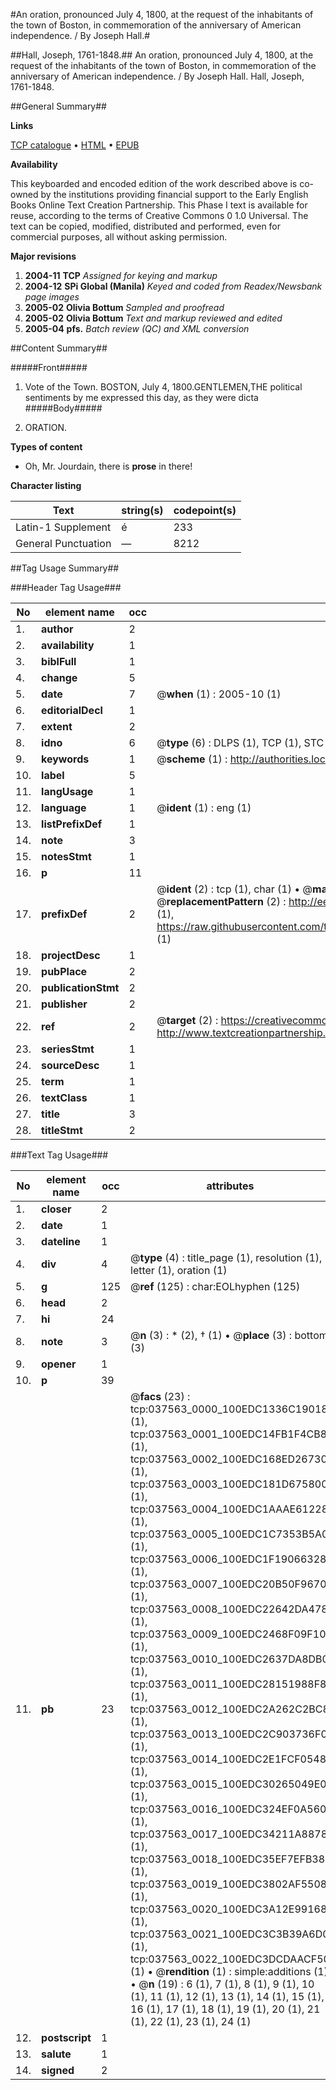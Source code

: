 #An oration, pronounced July 4, 1800, at the request of the inhabitants of the town of Boston, in commemoration of the anniversary of American independence. / By Joseph Hall.#

##Hall, Joseph, 1761-1848.##
An oration, pronounced July 4, 1800, at the request of the inhabitants of the town of Boston, in commemoration of the anniversary of American independence. / By Joseph Hall.
Hall, Joseph, 1761-1848.

##General Summary##

**Links**

[TCP catalogue](http://www.ota.ox.ac.uk/tcp/)  • 
[HTML](http://tei.it.ox.ac.uk/tcp/Texts-HTML/free/N28/N28179.html)  • 
[EPUB](http://tei.it.ox.ac.uk/tcp/Texts-EPUB/free/N28/N28179.epub)

**Availability**

This keyboarded and encoded edition of the
	       work described above is co-owned by the institutions
	       providing financial support to the Early English Books
	       Online Text Creation Partnership. This Phase I text is
	       available for reuse, according to the terms of Creative
	       Commons 0 1.0 Universal. The text can be copied,
	       modified, distributed and performed, even for
	       commercial purposes, all without asking permission.

**Major revisions**

1. __2004-11__ __TCP__ *Assigned for keying and markup*
1. __2004-12__ __SPi Global (Manila)__ *Keyed and coded from Readex/Newsbank page images*
1. __2005-02__ __Olivia Bottum__ *Sampled and proofread*
1. __2005-02__ __Olivia Bottum__ *Text and markup reviewed and edited*
1. __2005-04__ __pfs.__ *Batch review (QC) and XML conversion*

##Content Summary##

#####Front#####

1. Vote of the Town.
BOSTON,
July 4, 1800.GENTLEMEN,THE political sentiments by me expressed this day, as they were dicta
#####Body#####

1. ORATION.

**Types of content**

  * Oh, Mr. Jourdain, there is **prose** in there!

**Character listing**


|Text|string(s)|codepoint(s)|
|---|---|---|
|Latin-1 Supplement|é|233|
|General Punctuation|—|8212|

##Tag Usage Summary##

###Header Tag Usage###

|No|element name|occ|attributes|
|---|---|---|---|
|1.|__author__|2||
|2.|__availability__|1||
|3.|__biblFull__|1||
|4.|__change__|5||
|5.|__date__|7| @__when__ (1) : 2005-10 (1)|
|6.|__editorialDecl__|1||
|7.|__extent__|2||
|8.|__idno__|6| @__type__ (6) : DLPS (1), TCP (1), STC (1), NOTIS (1), IMAGE-SET (1), EVANS-CITATION (1)|
|9.|__keywords__|1| @__scheme__ (1) : http://authorities.loc.gov/ (1)|
|10.|__label__|5||
|11.|__langUsage__|1||
|12.|__language__|1| @__ident__ (1) : eng (1)|
|13.|__listPrefixDef__|1||
|14.|__note__|3||
|15.|__notesStmt__|1||
|16.|__p__|11||
|17.|__prefixDef__|2| @__ident__ (2) : tcp (1), char (1)  •  @__matchPattern__ (2) : ([0-9\-]+):([0-9IVX]+) (1), (.+) (1)  •  @__replacementPattern__ (2) : http://eebo.chadwyck.com/downloadtiff?vid=$1&page=$2 (1), https://raw.githubusercontent.com/textcreationpartnership/Texts/master/tcpchars.xml#$1 (1)|
|18.|__projectDesc__|1||
|19.|__pubPlace__|2||
|20.|__publicationStmt__|2||
|21.|__publisher__|2||
|22.|__ref__|2| @__target__ (2) : https://creativecommons.org/publicdomain/zero/1.0/ (1), http://www.textcreationpartnership.org/docs/. (1)|
|23.|__seriesStmt__|1||
|24.|__sourceDesc__|1||
|25.|__term__|1||
|26.|__textClass__|1||
|27.|__title__|3||
|28.|__titleStmt__|2||


###Text Tag Usage###

|No|element name|occ|attributes|
|---|---|---|---|
|1.|__closer__|2||
|2.|__date__|1||
|3.|__dateline__|1||
|4.|__div__|4| @__type__ (4) : title_page (1), resolution (1), letter (1), oration (1)|
|5.|__g__|125| @__ref__ (125) : char:EOLhyphen (125)|
|6.|__head__|2||
|7.|__hi__|24||
|8.|__note__|3| @__n__ (3) : * (2), † (1)  •  @__place__ (3) : bottom (3)|
|9.|__opener__|1||
|10.|__p__|39||
|11.|__pb__|23| @__facs__ (23) : tcp:037563_0000_100EDC1336C19018 (1), tcp:037563_0001_100EDC14FB1F4CB8 (1), tcp:037563_0002_100EDC168ED26730 (1), tcp:037563_0003_100EDC181D675800 (1), tcp:037563_0004_100EDC1AAAE61228 (1), tcp:037563_0005_100EDC1C7353B5A0 (1), tcp:037563_0006_100EDC1F19066328 (1), tcp:037563_0007_100EDC20B50F9670 (1), tcp:037563_0008_100EDC22642DA478 (1), tcp:037563_0009_100EDC2468F09F10 (1), tcp:037563_0010_100EDC2637DA8DB0 (1), tcp:037563_0011_100EDC28151988F8 (1), tcp:037563_0012_100EDC2A262C2BC8 (1), tcp:037563_0013_100EDC2C903736F0 (1), tcp:037563_0014_100EDC2E1FCF0548 (1), tcp:037563_0015_100EDC30265049E0 (1), tcp:037563_0016_100EDC324EF0A560 (1), tcp:037563_0017_100EDC34211A8878 (1), tcp:037563_0018_100EDC35EF7EFB38 (1), tcp:037563_0019_100EDC3802AF5508 (1), tcp:037563_0020_100EDC3A12E99168 (1), tcp:037563_0021_100EDC3C3B39A6D0 (1), tcp:037563_0022_100EDC3DCDAACF50 (1)  •  @__rendition__ (1) : simple:additions (1)  •  @__n__ (19) : 6 (1), 7 (1), 8 (1), 9 (1), 10 (1), 11 (1), 12 (1), 13 (1), 14 (1), 15 (1), 16 (1), 17 (1), 18 (1), 19 (1), 20 (1), 21 (1), 22 (1), 23 (1), 24 (1)|
|12.|__postscript__|1||
|13.|__salute__|1||
|14.|__signed__|2||
